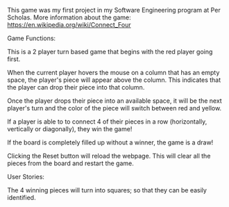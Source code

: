 This game was my first project in my Software Engineering program at Per Scholas. More information about the game: https://en.wikipedia.org/wiki/Connect_Four

Game Functions: 

This is a 2 player turn based game that begins with the red player going first.

When the current player hovers the mouse on a column that has an empty space, the player's piece will appear above the column. This indicates that the player can drop their piece into that column.

Once the player drops their piece into an available space, it will be the next player's turn and the color of the piece will switch between red and yellow.

If a player is able to to connect 4 of their pieces in a row (horizontally, vertically or diagonally), they win the game! 

If the board is completely filled up without a winner, the game is a draw!

Clicking the Reset button will reload the webpage. This will clear all the pieces from the board and restart the game.

User Stories:

The 4 winning pieces will turn into squares; so that they can be easily identified.
